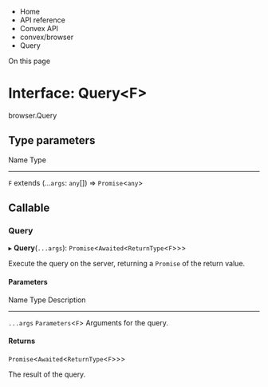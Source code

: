 <div>

<div>

<div>

<div>

-   Home
-   API reference
-   Convex API
-   convex/browser
-   Query

<div>

On this page

</div>

<div>

<div>

# Interface: Query\<F\>

</div>

browser.Query

## Type parameters​

  Name   Type
  ------ --------------------------------------------------------
  `F`    extends (\...`args`: `any`\[\]) =\> `Promise`\<`any`\>

## Callable​

### Query​

▸ **Query**(`...args`): `Promise`\<`Awaited`\<`ReturnType`\<`F`\>\>\>

Execute the query on the server, returning a `Promise` of the return
value.

#### Parameters​

  Name        Type                  Description
  ----------- --------------------- --------------------------
  `...args`   `Parameters`\<`F`\>   Arguments for the query.

#### Returns​

`Promise`\<`Awaited`\<`ReturnType`\<`F`\>\>\>

The result of the query.

</div>

</div>

</div>

</div>

</div>
